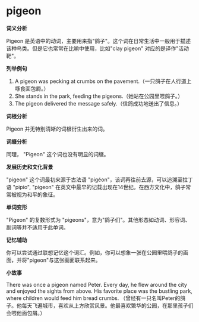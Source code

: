 # pigeon

**词义分析**

  

Pigeon 是英语中的动词，主要用来指"鸽子"。这个词在日常生活中一般用于描述该种鸟类。但是它也常常在比喻中使用，比如"clay pigeon" 对应的是译作"活动靶"。

  

**列举例句**

  

1.  A pigeon was pecking at crumbs on the pavement.（一只鸽子在人行道上啄食面包屑。）
2.  She stands in the park, feeding the pigeons.（她站在公园里喂鸽子。）
3.  The pigeon delivered the message safely.（信鸽成功地送出了信息。）

  

**词根分析**

  

Pigeon 并无特别清晰的词根衍生出来的词。

  

**词缀分析**

  

同理， "Pigeon" 这个词也没有明显的词缀。

  

**发展历史和文化背景**

  

"pigeon" 这个词最初来源于古法语 "pigéon"，该词再往前去源，可以追溯至拉丁语 "pipio", "pigeon" 在英文中最早的记载出现在14世纪。在西方文化中，鸽子常常被视为和平的象征。

  

**单词变形**

  

"Pigeon" 的复数形式为 "pigeons"，意为"鸽子们"。其他形态如动词、形容词、副词等并不适用于此单词。

  

**记忆辅助**

  

你可以尝试通过联想记忆这个词汇。例如，你可以想象一张在公园里喂鸽子的画面，并将"pigeon"与这张画面联系起来。

  

**小故事**

  

There was once a pigeon named Peter. Every day, he flew around the city and enjoyed the sights from above. His favorite place was the bustling park, where children would feed him bread crumbs. （曾经有一只名叫Peter的鸽子。他每天飞遍城市，喜欢从上方欣赏风景。他最喜欢繁华的公园，在那里孩子们会喂他面包屑。）
